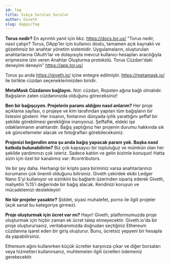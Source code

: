```yaml
---
id: faq
title: Sıkça Sorulan Sorular
author: Giveth
slug: dapps/faq
---
```

**Torus nedir?** En ayrıntılı yanıt için bkz. https://docs.tor.us/ "Torus nedir, nasıl çalışır? Torus, DApp'ler için kullanıcı dostu, tamamen açık kaynaklı ve gözetimsiz bir anahtar yönetim sistemidir. Uygulamaların, oluşturulan anahtarlarına OAuth'lar ve dolayısıyla mevcut kullanıcı hesapları aracılığıyla erişmesine izin veren Anahtar Oluşturma protokolü. Torus Cüzdan'daki deneyimi deneyin" https://app.tor.us/

Torus şu anda https://giveth.io/ içine entegre edilmiştir. https://metamask.io/ ile birlikte cüzdan seçeneklerimizden biridir.

**MetaMask Cüzdanını bağlayın.** _Not:_ cüzdan, Ropsten ağına bağlı olmalıdır. Bağışların zaten cüzdanınızda olduğunu göreceksiniz!

**Ben bir bağışçıyım. Projelerin paramı aldığını nasıl anlarım?** Her proje açıklama sayfası, o projeye ve kim tarafından yapılan tüm bağışların bir listesini gösterir. Her insanın, fonlarının dünyada iyilik yarattığını şeffaf bir şekilde görebilmesi gerektiğine inanıyoruz. Şeffaflık, eldeki işe odaklanmanın anahtarıdır. Bağış yaptığınız her projenin durumu hakkında sık sık güncellemeler alacak ve fotoğrafları görebileceksiniz.

**Projenizi beğendim ama şu anda bağış yapacak param yok. Başka nasıl katkıda bulunabilirim?** Biz çok kapsayıcı bir topluluğuz ve mümkün olan her şekilde yardımınızı çok isteriz. Sadece katılın ve gelin bizimle konuşun! Hatta sizin için özel bir kanalımız var: #contributors.

Ve bir şey daha. Herhangi bir kripto para biriminiz varsa anahtarlarınızı korumanın çok önemli olduğunu bilirsiniz. Giveth çekirdek ekibi Ledger Nano S'yi kullanıyor ve sizinkini bu bağlantı üzerinden sipariş ederek Giveth, maliyetin %15'i değerinde bir bağış alacak. Kendinizi koruyun ve mücadelemizi destekleyin!

**Ne tür projeler yasaktır?** Şiddet, siyasi muhalefet, porno ile ilgili projeler (açık sanat bu kategoriye girmez).

**Proje oluşturmak için ücret var mı?** Hayır! Giveth, platformumuzda proje oluşturmak için hiçbir zaman ek ücret talep etmeyecektir. Giveth.io'da bir proje oluşturursanız, veritabanımızda doğrudan seçtiğiniz Ethereum cüzdanına işaret eden bir giriş oluşturur. Bunu, ücretsiz yepyeni bir hesapla da yapabilirsiniz.

Ethereum ağını kullanırken küçük ücretler karşınıza çıkar ve diğer borsaları veya hizmetleri kullanırsanız, muhtemelen ilgili ücretleri ödemeniz gerekecektir.
